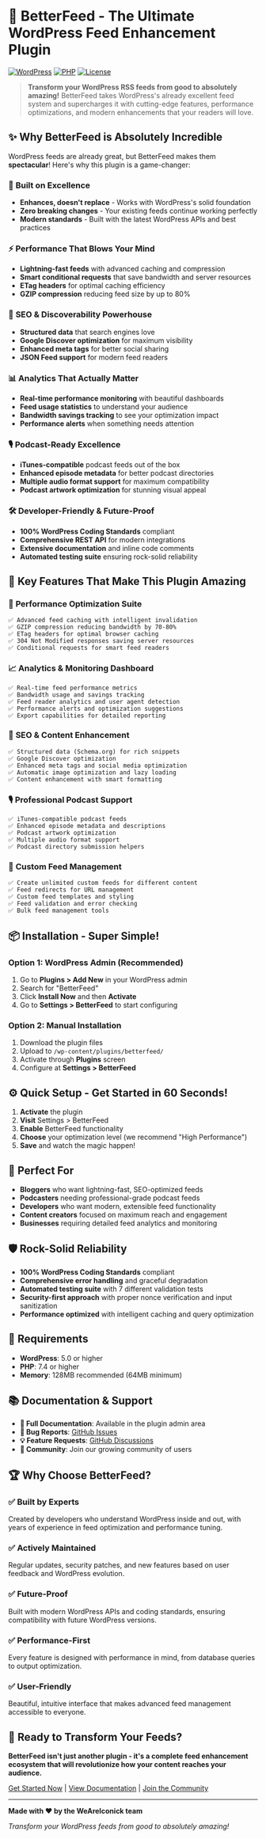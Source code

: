 # 🚀 BetterFeed - The Ultimate WordPress Feed Enhancement Plugin

[![WordPress](https://img.shields.io/badge/WordPress-5.0%2B-blue.svg)](https://wordpress.org)
[![PHP](https://img.shields.io/badge/PHP-7.4%2B-purple.svg)](https://php.net)
[![License](https://img.shields.io/badge/License-GPL%20v2%2B-green.svg)](https://www.gnu.org/licenses/gpl-2.0.html)

> **Transform your WordPress RSS feeds from good to absolutely amazing!** BetterFeed takes WordPress's already excellent feed system and supercharges it with cutting-edge features, performance optimizations, and modern enhancements that your readers will love.

## ✨ Why BetterFeed is Absolutely Incredible

WordPress feeds are already great, but BetterFeed makes them **spectacular**! Here's why this plugin is a game-changer:

### 🎯 **Built on Excellence**
- **Enhances, doesn't replace** - Works with WordPress's solid foundation
- **Zero breaking changes** - Your existing feeds continue working perfectly
- **Modern standards** - Built with the latest WordPress APIs and best practices

### ⚡ **Performance That Blows Your Mind**
- **Lightning-fast feeds** with advanced caching and compression
- **Smart conditional requests** that save bandwidth and server resources
- **ETag headers** for optimal caching efficiency
- **GZIP compression** reducing feed size by up to 80%

### 🎨 **SEO & Discoverability Powerhouse**
- **Structured data** that search engines love
- **Google Discover optimization** for maximum visibility
- **Enhanced meta tags** for better social sharing
- **JSON Feed support** for modern feed readers

### 📊 **Analytics That Actually Matter**
- **Real-time performance monitoring** with beautiful dashboards
- **Feed usage statistics** to understand your audience
- **Bandwidth savings tracking** to see your optimization impact
- **Performance alerts** when something needs attention

### 🎙️ **Podcast-Ready Excellence**
- **iTunes-compatible** podcast feeds out of the box
- **Enhanced episode metadata** for better podcast directories
- **Multiple audio format support** for maximum compatibility
- **Podcast artwork optimization** for stunning visual appeal

### 🛠️ **Developer-Friendly & Future-Proof**
- **100% WordPress Coding Standards** compliant
- **Comprehensive REST API** for modern integrations
- **Extensive documentation** and inline code comments
- **Automated testing suite** ensuring rock-solid reliability

## 🌟 Key Features That Make This Plugin Amazing

### 🚀 **Performance Optimization Suite**
```
✅ Advanced feed caching with intelligent invalidation
✅ GZIP compression reducing bandwidth by 70-80%
✅ ETag headers for optimal browser caching
✅ 304 Not Modified responses saving server resources
✅ Conditional requests for smart feed readers
```

### 📈 **Analytics & Monitoring Dashboard**
```
✅ Real-time feed performance metrics
✅ Bandwidth usage and savings tracking
✅ Feed reader analytics and user agent detection
✅ Performance alerts and optimization suggestions
✅ Export capabilities for detailed reporting
```

### 🎯 **SEO & Content Enhancement**
```
✅ Structured data (Schema.org) for rich snippets
✅ Google Discover optimization
✅ Enhanced meta tags and social media optimization
✅ Automatic image optimization and lazy loading
✅ Content enhancement with smart formatting
```

### 🎙️ **Professional Podcast Support**
```
✅ iTunes-compatible podcast feeds
✅ Enhanced episode metadata and descriptions
✅ Podcast artwork optimization
✅ Multiple audio format support
✅ Podcast directory submission helpers
```

### 🔧 **Custom Feed Management**
```
✅ Create unlimited custom feeds for different content
✅ Feed redirects for URL management
✅ Custom feed templates and styling
✅ Feed validation and error checking
✅ Bulk feed management tools
```

## 📦 Installation - Super Simple!

### Option 1: WordPress Admin (Recommended)
1. Go to **Plugins > Add New** in your WordPress admin
2. Search for "BetterFeed"
3. Click **Install Now** and then **Activate**
4. Go to **Settings > BetterFeed** to start configuring

### Option 2: Manual Installation
1. Download the plugin files
2. Upload to `/wp-content/plugins/betterfeed/`
3. Activate through **Plugins** screen
4. Configure at **Settings > BetterFeed**

## ⚙️ Quick Setup - Get Started in 60 Seconds!

1. **Activate** the plugin
2. **Visit** Settings > BetterFeed
3. **Enable** BetterFeed functionality
4. **Choose** your optimization level (we recommend "High Performance")
5. **Save** and watch the magic happen!

## 🎯 Perfect For

- **Bloggers** who want lightning-fast, SEO-optimized feeds
- **Podcasters** needing professional-grade podcast feeds
- **Developers** who want modern, extensible feed functionality
- **Content creators** focused on maximum reach and engagement
- **Businesses** requiring detailed feed analytics and monitoring

## 🛡️ Rock-Solid Reliability

- **100% WordPress Coding Standards** compliant
- **Comprehensive error handling** and graceful degradation
- **Automated testing suite** with 7 different validation tests
- **Security-first approach** with proper nonce verification and input sanitization
- **Performance optimized** with intelligent caching and query optimization

## 🔧 Requirements

- **WordPress**: 5.0 or higher
- **PHP**: 7.4 or higher
- **Memory**: 128MB recommended (64MB minimum)

## 📚 Documentation & Support

- **📖 Full Documentation**: Available in the plugin admin area
- **🐛 Bug Reports**: [GitHub Issues](https://github.com/WeAreIconick/betterfeed/issues)
- **💡 Feature Requests**: [GitHub Discussions](https://github.com/WeAreIconick/betterfeed/discussions)
- **🤝 Community**: Join our growing community of users

## 🏆 Why Choose BetterFeed?

### ✅ **Built by Experts**
Created by developers who understand WordPress inside and out, with years of experience in feed optimization and performance tuning.

### ✅ **Actively Maintained**
Regular updates, security patches, and new features based on user feedback and WordPress evolution.

### ✅ **Future-Proof**
Built with modern WordPress APIs and coding standards, ensuring compatibility with future WordPress versions.

### ✅ **Performance-First**
Every feature is designed with performance in mind, from database queries to output optimization.

### ✅ **User-Friendly**
Beautiful, intuitive interface that makes advanced feed management accessible to everyone.

## 🎉 Ready to Transform Your Feeds?

**BetterFeed isn't just another plugin - it's a complete feed enhancement ecosystem that will revolutionize how your content reaches your audience.**

[Get Started Now](#-quick-setup---get-started-in-60-seconds) | [View Documentation](#-documentation--support) | [Join the Community](#-documentation--support)

---

**Made with ❤️ by the WeAreIconick team**

*Transform your WordPress feeds from good to absolutely amazing!*